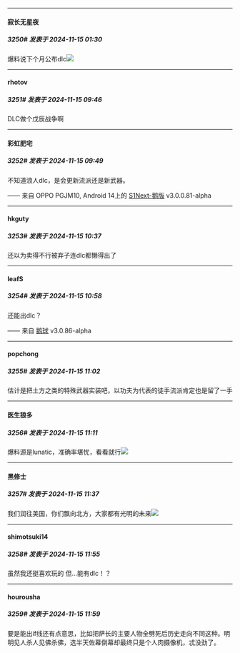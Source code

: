 ﻿
*****

####  寂长无星夜  
##### 3250#       发表于 2024-11-15 01:30

爆料说下个月公布dlc<img src="https://static.saraba1st.com/image/smiley/face2017/026.png" referrerpolicy="no-referrer">


*****

####  rhotov  
##### 3251#       发表于 2024-11-15 09:46

DLC做个戊辰战争啊

*****

####  彩虹肥宅  
##### 3252#       发表于 2024-11-15 09:49

不知道浪人dlc，是会更新流派还是新武器。

—— 来自 OPPO PGJM10, Android 14上的 [S1Next-鹅版](https://github.com/ykrank/S1-Next/releases) v3.0.0.81-alpha


*****

####  hkguty  
##### 3253#       发表于 2024-11-15 10:37

还以为卖得不行被弃子连dlc都懒得出了


*****

####  leafS  
##### 3254#       发表于 2024-11-15 10:58

还能出dlc？

—— 来自 [鹅球](https://www.pgyer.com/xfPejhuq) v3.0.86-alpha


*****

####  popchong  
##### 3255#       发表于 2024-11-15 11:02

估计是把土方之类的特殊武器实装吧，以功夫为代表的徒手流派肯定也是留了一手


*****

####  医生狼多  
##### 3256#       发表于 2024-11-15 11:11

爆料源是lunatic，准确率堪忧，看看就行<img src="https://p.sda1.dev/20/2e52bf7d3e72c8035d5ff4b79a4a95d9/image.jpg" referrerpolicy="no-referrer">


*****

####  黑修士  
##### 3257#       发表于 2024-11-15 11:37

我们润往美国，你们飘向北方，大家都有光明的未来<img src="https://static.saraba1st.com/image/smiley/face2017/057.png" referrerpolicy="no-referrer">


*****

####  shimotsuki14  
##### 3258#       发表于 2024-11-15 11:55

虽然我还挺喜欢玩的
但…能有dlc！？


*****

####  hourousha  
##### 3259#       发表于 2024-11-15 11:59

要是能出if线还有点意思，比如把萨长的主要人物全劈死后历史走向不同这种。明明见人杀人见佛杀佛，选半天佐幕倒幕却最终只是个人肉摄像机，忒没劲了。

